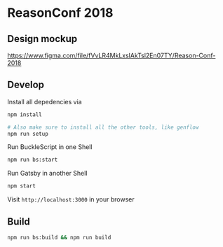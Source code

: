 # ReasonConf 2018

## Design mockup

https://www.figma.com/file/fVvLR4MkLxslAkTsl2En07TY/Reason-Conf-2018

## Develop

Install all depedencies via

```sh
npm install

# Also make sure to install all the other tools, like genflow
npm run setup
```

Run BuckleScript in one Shell

```sh
npm run bs:start
```

Run Gatsby in another Shell

```sh
npm start
```

Visit `http://localhost:3000` in your browser

## Build

```sh
npm run bs:build && npm run build
```
